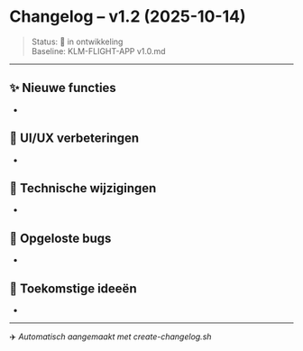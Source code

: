 # Changelog – v1.2 (2025-10-14)

> Status: 🧩 in ontwikkeling  
> Baseline: KLM-FLIGHT-APP v1.0.md

---

## ✨ Nieuwe functies
- 

## 🎨 UI/UX verbeteringen
- 

## 🧩 Technische wijzigingen
- 

## 🐞 Opgeloste bugs
- 

## 🧠 Toekomstige ideeën
- 

---

✈️ *Automatisch aangemaakt met create-changelog.sh*
